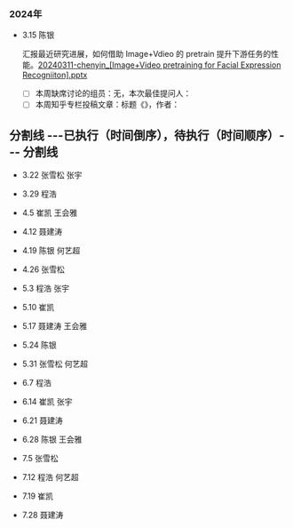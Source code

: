 
### 2024年
- 3.15	陈银

  汇报最近研究进展，如何借助 Image+Vdieo 的 pretrain 提升下游任务的性能。[20240311-chenyin_[Image+Video pretraining for Facial Expression Recogniiton].pptx](https://docs.google.com/presentation/d/1Dz8lLmPg-xF-MkoRCYIs4Ug-gJk4tDBm/edit#slide=id.p23)
  - [ ] 本周缺席讨论的组员：无，本次最佳提问人：
  - [ ] 本周知乎专栏投稿文章：标题《》，作者：

分割线 ---已执行（时间倒序），待执行（时间顺序）--- 分割线
---
- 3.22	张雪松	张宇

-  3.29	程浩
  
-  4.5	崔凯	王会雅
  
-  4.12	聂建涛
  
-  4.19	陈银	何艺超
  
-  4.26	张雪松
  
-  5.3	程浩	张宇
  
-  5.10 崔凯
  
-  5.17	聂建涛	王会雅
  
-  5.24	陈银

  
-  5.31	张雪松	何艺超

  
-  6.7	程浩
  
-  6.14	崔凯	张宇
  
-  6.21	聂建涛
  
-  6.28	陈银	王会雅
  
-  7.5	张雪松
  
-  7.12	程浩	何艺超
  
-  7.19	崔凯
  
-  7.28	聂建涛	 
